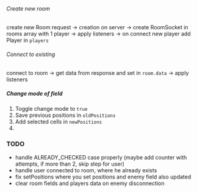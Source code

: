 ###### Create new room

create new Room request ->
creation on server ->
create RoomSocket in rooms array with 1 player ->
apply listeners ->
on connect new player add Player in `players`

###### Connect to existing

connect to room ->
get data from response and set in `room.data` ->
apply listeners

##### Change mode of field

1. Toggle change mode to `true`
2. Save previous positions in `oldPositions`
3. Add selected cells in `newPositions`
4.

### TODO

-   handle ALREADY_CHECKED case properly (maybe add counter with attempts, if more than 2, skip step for user)
-   handle user connected to room, where he already exists
-   fix setPositions where you set positions and enemy field also updated
-   clear room fields and players data on enemy disconnection
